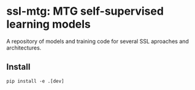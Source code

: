 # ssl-mtg: MTG self-supervised learning models

A repository of models and training code for several SSL aproaches and architectures.

## Install

```
pip install -e .[dev]
```
